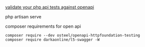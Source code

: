 [validate your php api tests against openapi]([https://laravel.io/articles/validate-your-php-api-tests-against-openapi-definitions-a-laravel-example)       

php artisan serve     


composer requirements for open api      
```
composer require --dev osteel/openapi-httpfoundation-testing
composer require darkaonline/l5-swagger -W
```
